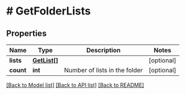 # # GetFolderLists

## Properties

Name | Type | Description | Notes
------------ | ------------- | ------------- | -------------
**lists** | [**GetList[]**](GetList.md) |  | [optional]
**count** | **int** | Number of lists in the folder | [optional]

[[Back to Model list]](../../README.md#models) [[Back to API list]](../../README.md#endpoints) [[Back to README]](../../README.md)
